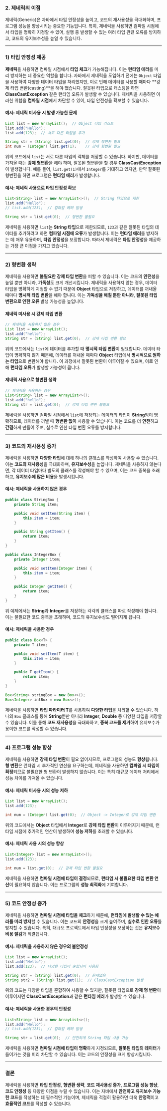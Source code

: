 ### 2. 제네릭의 이점

제네릭(Generic)은 자바에서 타입 안정성을 높이고, 코드의 재사용성을 극대화하며, 프로그램 성능을 향상시키는 중요한 기능입니다. 특히, 제네릭을 사용하면 컴파일 시점에서 타입을 명확히 지정할 수 있어, 실행 중 발생할 수 있는 여러 타입 관련 오류를 방지하고, 코드의 유지보수성을 높일 수 있습니다.

---

### 1) **타입 안정성 제공**

**제네릭**을 사용하면 컴파일 시점에서 **타입 체크**가 가능해집니다. 이는 **런타임 에러**를 미리 방지하는 데 중요한 역할을 합니다. 자바에서 제네릭을 도입하기 전에는 `Object` 타입을 사용하여 다양한 데이터 타입을 처리했지만, 이로 인해 데이터를 사용할 때마다 **강제 타입 변환(casting)**을 해야 했습니다. 잘못된 타입으로 캐스팅을 하면 **ClassCastException** 같은 런타임 오류가 발생할 수 있습니다. 제네릭을 사용하면 이러한 위험을 **컴파일 시점**에서 차단할 수 있어, 타입 안전성을 확보할 수 있습니다.

#### 예시: 제네릭 미사용 시 발생 가능한 문제
```java
List list = new ArrayList();  // Object 타입 리스트
list.add("Hello");
list.add(123);  // 서로 다른 타입을 추가

String str = (String) list.get(0);  // 강제 형변환 필요
int num = (Integer) list.get(1);    // 강제 형변환 필요
```

위의 코드에서 `list`는 서로 다른 타입의 객체를 저장할 수 있습니다. 하지만, 데이터를 가져올 때는 **강제 형변환**을 해야 하며, 잘못된 형변환을 할 경우 **ClassCastException**이 발생합니다. 예를 들어, `list.get(1)`에서 `Integer`를 기대하고 있지만, 만약 잘못된 형변환을 하면 프로그램은 **런타임 에러**가 발생합니다.

#### 예시: 제네릭 사용으로 타입 안정성 확보
```java
List<String> list = new ArrayList<>();  // String 타입으로 제한
list.add("Hello");
// list.add(123);  // 컴파일 에러 발생

String str = list.get(0);  // 형변환 불필요
```

제네릭을 사용하면 `list`는 **String 타입**으로 제한되므로, `123`과 같은 잘못된 타입의 데이터를 추가하려고 하면 **컴파일 시점에 오류**가 발생합니다. 이는 **런타임 에러**를 방지하는 데 매우 유용하며, **타입 안정성**을 보장합니다. 따라서 제네릭은 **타입 안정성**을 제공하는 가장 큰 이점을 가지고 있습니다.

---

### 2) **형변환 생략**

제네릭을 사용하면 **불필요한 강제 타입 변환**을 피할 수 있습니다. 이는 코드의 **안전성**을 높일 뿐만 아니라, **가독성**도 크게 개선시킵니다. 제네릭을 사용하지 않는 경우, 데이터 타입을 명확하게 지정할 수 없기 때문에 **Object** 타입으로 저장하고, 데이터를 꺼내올 때마다 **명시적 타입 변환**을 해야 합니다. 이는 **가독성을 해칠 뿐만 아니라**, **잘못된 타입 변환으로 인한 오류** 발생 가능성을 높입니다.

#### 제네릭 미사용 시 강제 타입 변환
```java
// 제네릭을 사용하지 않은 경우
List list = new ArrayList();
list.add("hello");
String str = (String) list.get(0);  // 강제 타입 변환 필요
```

위의 코드에서는 `list`에 데이터를 추가할 때 **명시적 타입 변환**이 필요합니다. 데이터 타입이 명확하지 않기 때문에, 데이터를 꺼내올 때마다 **Object** 타입에서 **명시적으로 원하는 타입**으로 변환해야 합니다. 이 과정에서 잘못된 변환이 이루어질 수 있으며, 이로 인해 **런타임 오류**가 발생할 가능성이 큽니다.

#### 제네릭 사용으로 형변환 생략
```java
// 제네릭을 사용하는 경우
List<String> list = new ArrayList<>();
list.add("hello");
String str = list.get(0);  // 강제 타입 변환 불필요
```

제네릭을 사용하면 컴파일 시점에서 `list`에 저장되는 데이터의 타입이 **String**임이 명확하므로, 데이터를 꺼낼 때 **형변환 없이** 사용할 수 있습니다. 이는 코드를 더 **안전**하고 **간결**하게 만들어 주며, 실수로 인한 타입 변환 오류를 방지합니다.

---

### 3) **코드의 재사용성 증가**

제네릭을 사용하면 **다양한 타입**에 대해 하나의 클래스를 작성하여 사용할 수 있습니다. 이는 **코드의 재사용성**을 극대화하며, **유지보수성**을 높입니다. 제네릭을 사용하지 않는다면, 각 데이터 타입마다 별도의 클래스를 작성해야 할 수 있으며, 이는 코드 중복을 초래하고, **유지보수에 많은 비용**을 발생시킵니다.

#### 예시: 제네릭을 사용하지 않은 경우
```java
public class StringBox {
    private String item;

    public void setItem(String item) {
        this.item = item;
    }

    public String getItem() {
        return item;
    }
}

public class IntegerBox {
    private Integer item;

    public void setItem(Integer item) {
        this.item = item;
    }

    public Integer getItem() {
        return item;
    }
}
```

위 예제에서는 **String**과 **Integer**를 저장하는 각각의 클래스를 따로 작성해야 합니다. 이는 불필요한 코드 중복을 초래하며, 코드의 유지보수성도 떨어지게 됩니다.

#### 예시: 제네릭을 사용한 경우
```java
public class Box<T> {
    private T item;

    public void setItem(T item) {
        this.item = item;
    }

    public T getItem() {
        return item;
    }
}

Box<String> stringBox = new Box<>();
Box<Integer> intBox = new Box<>();
```

제네릭을 사용하면 **타입 파라미터 T**를 사용하여 **다양한 타입**을 처리할 수 있습니다. 하나의 `Box` 클래스를 통해 **String**뿐만 아니라 **Integer**, **Double** 등 다양한 타입을 저장할 수 있습니다. 이를 통해 **코드 재사용성**을 극대화하고, **중복 코드를 제거**하여 유지보수가 용이한 코드를 작성할 수 있습니다.

---

### 4) **프로그램 성능 향상**

제네릭을 사용하면 **강제 타입 변환**이 필요 없어지므로, 프로그램의 성능도 **향상**됩니다. **형 변환**은 런타임 시 추가적인 연산을 요구하는데, 제네릭을 사용하면 **컴파일 시 타입이 확정**되므로 불필요한 형 변환이 발생하지 않습니다. 이는 특히 대규모 데이터 처리에서 성능 차이를 가져올 수 있습니다.

#### 예시: 제네릭 미사용 시의 성능 저하
```java
List list = new ArrayList();
list.add(123);

int num = (Integer) list.get(0);  // Object -> Integer로 강제 타입 변환
```

위의 코드에서는 **Object** 타입에서 **Integer**로 **강제 타입 변환**이 이루어지기 때문에, 런타임 시점에 추가적인 연산이 발생하여 **성능 저하**를 초래할 수 있습니다.

#### 예시: 제네릭 사용 시의 성능 향상
```java
List<Integer> list = new ArrayList<>();
list.add(123);

int num = list.get(0);  // 강제 타입 변환 불필요
```

제네릭을 사용하면 **컴파일 시점에 타입이 결정**되므로, **런타임 시 불필요한 타입 변환 연산**이 필요하지 않습니다. 이는 프로그램의 **성능 최적화**에 기여합니다.

---

### 5) **코드 안정성 증가**

제네릭을 사용하면 **컴파일 시점에 타입을 체크**하기 때문에, **런타임에 발생할 수 있는 에러를 미리 방지**할 수 있습니다. 이는 코드의 **안정성**을 크게 높여주며, **실수로 인한 오류**를 방지할 수 있습니다. 특히, 대규모 프로젝트에서 타입 안정성을 보장하는 것은 **유지보수 비용 절감**과 직결됩니다.

#### 예시: 제네릭을 사용하지 않은 경우의 불안정성
```java
List list = new ArrayList();
list.add("Hello");
list.add(123);  // 다양한 타입이 혼합되어 사용됨

String str = (String) list.get(0);  // 문제없음
String str2 = (String) list.get(1);  // ClassCastException 발생
```

위의 코드는 다양한 타입을 혼합하여 사용할 수 있지만, 잘못된 타입으로 **강제 형 변환**이 이루어지면 **ClassCastException**과 같은 **런타임 에러**가 발생할 수 있습니다.



#### 예시: 제네릭을 사용한 경우의 안정성
```java
List<String> list = new ArrayList<>();
list.add("Hello");
// list.add(123);  // 컴파일 에러 발생

String str = list.get(0);  // 안전하게 String 타입 사용 가능
```

제네릭을 사용하면 **컴파일 시점에 타입이 명확**하게 지정되므로, **잘못된 타입의 데이터**가 들어가는 것을 미리 차단할 수 있습니다. 이는 코드의 안정성을 크게 향상시킵니다.

---

### 결론

제네릭을 사용하면 **타입 안정성**, **형변환 생략**, **코드 재사용성 증가**, **프로그램 성능 향상**, **코드 안정성** 등 다양한 이점을 누릴 수 있습니다. 이는 자바에서 **안전하고 유지보수 가능한 코드**를 작성하는 데 필수적인 기능이며, 제네릭을 적절히 활용하면 더욱 **안정적**이고 **효율적인 코드**를 작성할 수 있습니다.
